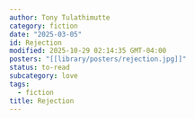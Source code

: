 ```yaml
---
author: Tony Tulathimutte
category: fiction
date: "2025-03-05"
id: Rejection
modified: 2025-10-29 02:14:35 GMT-04:00
posters: "[[library/posters/rejection.jpg]]"
status: to-read
subcategory: love
tags:
  - fiction
title: Rejection
---
```

